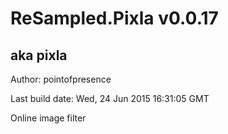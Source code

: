 # ReSampled.Pixla v0.0.17
## aka pixla

Author: pointofpresence

Last build date: Wed, 24 Jun 2015 16:31:05 GMT

Online image filter